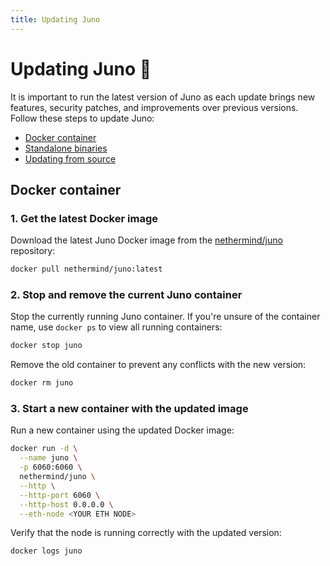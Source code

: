 ```yaml
---
title: Updating Juno
---
```


# Updating Juno :arrows_counterclockwise:

It is important to run the latest version of Juno as each update brings new features, security patches, and improvements over previous versions. Follow these steps to update Juno:

- [Docker container](#docker-container)
- [Standalone binaries](#standalone-binaries)
- [Updating from source](#updating-from-source)

## Docker container

### 1. Get the latest Docker image

Download the latest Juno Docker image from the [nethermind/juno](https://hub.docker.com/r/nethermind/juno) repository:

```bash
docker pull nethermind/juno:latest
```

### 2. Stop and remove the current Juno container

Stop the currently running Juno container. If you're unsure of the container name, use `docker ps` to view all running containers:

```bash
docker stop juno
```

Remove the old container to prevent any conflicts with the new version:

```bash
docker rm juno
```

### 3. Start a new container with the updated image

Run a new container using the updated Docker image:

```bash
docker run -d \
  --name juno \
  -p 6060:6060 \
  nethermind/juno \
  --http \
  --http-port 6060 \
  --http-host 0.0.0.0 \
  --eth-node <YOUR ETH NODE>
```

Verify that the node is running correctly with the updated version:

```bash
docker logs juno
```
